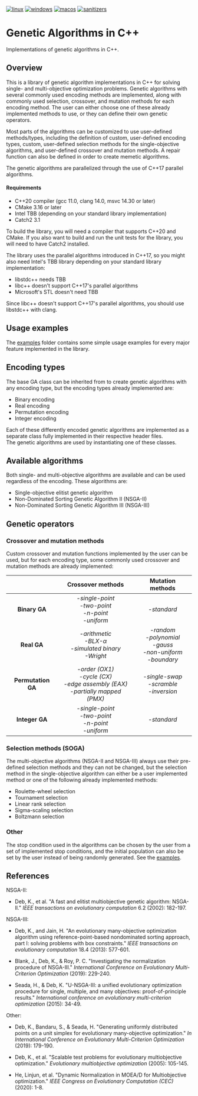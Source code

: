 [![linux](https://github.com/KRM7/genetic-algorithms/actions/workflows/linux.yml/badge.svg?branch=dev)](https://github.com/KRM7/genetic-algorithms/actions/workflows/linux.yml)
[![windows](https://github.com/KRM7/genetic-algorithms/actions/workflows/windows.yml/badge.svg?branch=dev)](https://github.com/KRM7/genetic-algorithms/actions/workflows/windows.yml)
[![macos](https://github.com/KRM7/genetic-algorithms/actions/workflows/macos.yml/badge.svg?branch=dev)](https://github.com/KRM7/genetic-algorithms/actions/workflows/macos.yml)
[![sanitizers](https://github.com/KRM7/genetic-algorithms/actions/workflows/sanitizers.yml/badge.svg?branch=dev)](https://github.com/KRM7/genetic-algorithms/actions/workflows/sanitizers.yml)


# Genetic Algorithms in C++ 

<p> Implementations of genetic algorithms in C++. </p>

## Overview

<p>
This is a library of genetic algorithm implementations in C++ for solving single-
and multi-objective optimization problems.
Genetic algorithms with several commonly used
encoding methods are implemented, along with commonly used selection, crossover, and mutation
methods for each encoding method. The user can either choose one of these already implemented 
methods to use, or they can define their own genetic operators.
</p>

<p> 
Most parts of the algorithms can be customized to use user-defined methods/types,
including the definition of custom, user-defined encoding types,
custom, user-defined selection methods for the single-objective algorithms,
and user-defined crossover and mutation methods.
A repair function can also be defined in order to create memetic algorithms.
</p>

<p>
The genetic algorithms are parallelized through the use of C++17 parallel algorithms.
</p>

#### Requirements

- C++20 compiler (gcc 11.0, clang 14.0, msvc 14.30 or later)
- CMake 3.16 or later
- Intel TBB (depending on your standard library implementation)
- Catch2 3.1

<p>
To build the library, you will need a compiler that supports C++20 and CMake.  
If you also want to build and run the unit tests for the library, you will need to have
Catch2 installed.
</p>

<p>
The library uses the parallel algorithms introduced in C++17, so you might also need
Intel's TBB library depending on your standard library implementation:
</p>

- libstdc++ needs TBB
- libc++ doesn't support C++17's parallel algorithms
- Microsoft's STL doesn't need TBB

Since libc++ doesn't support C\++17's parallel algorithms, you should use libstdc++ with clang.


## Usage examples

The [examples](/examples) folder contains some simple usage examples for 
every major feature implemented in the library.

## Encoding types

<p>
The base GA class can be inherited from to create genetic algorithms with any encoding type,
but the encoding types already implemented are:
</p>

* Binary encoding
* Real encoding
* Permutation encoding
* Integer encoding

<p>
Each of these differently encoded genetic algorithms are implemented as a separate class
fully implemented in their respective header files. <br/>
The genetic algorithms are used by instantiating one of these classes.
<p/>


## Available algorithms
Both single- and multi-objective algorithms are available and can be used regardless
of the encoding. These algorithms are:
* Single-objective elitist genetic algorithm
* Non-Dominated Sorting Genetic Algorithm II (NSGA-II)
* Non-Dominated Sorting Genetic Algorithm III (NSGA-III)


## Genetic operators

### Crossover and mutation methods
Custom crossover and mutation functions implemented by the user can be used, but
for each encoding type, some commonly used crossover and mutation methods are already implemented:

|                    | Crossover methods | Mutation methods |
|:------------------:|:-----------------:|:----------------:|
| **Binary GA**      |*-single-point*<br/>*-two-point*<br/>*-n-point*<br/>*-uniform*    |*-standard*|
| **Real GA**        |*-arithmetic*<br/>*-BLX-α*<br/>*-simulated binary*<br/>*-Wright*  |*-random*<br/>*-polynomial*<br/>*-gauss*<br/>*-non-uniform*<br/>*-boundary*|
| **Permutation GA** |*-order (OX1)*<br/>*-cycle (CX)*<br/>*-edge assembly (EAX)*<br/>*-partially mapped (PMX)* |*-single-swap*<br/>*-scramble*<br/>*-inversion*|
| **Integer GA**     |*-single-point*<br/>*-two-point*<br/>*-n-point*<br/>*-uniform*    |*-standard*|


### Selection methods (SOGA)
<p>
The multi-objective algorithms (NSGA-II and NSGA-III) always use their pre-defined
selection methods and they can not be changed, 
but the selection method in the single-objective algorithm can either be a user implemented method
or one of the following already implemented methods:
</p>

 * Roulette-wheel selection
 * Tournament selection
 * Linear rank selection
 * Sigma-scaling selection
 * Boltzmann selection

### Other

The stop condition used in the algorithms can be chosen by the user from a set of implemented
stop conditions, and the initial population can also be set by the user instead of being
randomly generated. See the [examples](/examples).


## References
<p>NSGA-II:</p>

* Deb, K., et al. "A fast and elitist multiobjective genetic algorithm: NSGA-II." 
*IEEE transactions on evolutionary computation* 6.2 (2002): 182-197.

<p>NSGA-III:</p>

* Deb, K., and Jain, H. "An evolutionary many-objective optimization algorithm using reference-point-based nondominated sorting approach, part I: solving problems with box constraints." 
*IEEE transactions on evolutionary computation* 18.4 (2013): 577-601.

* Blank, J., Deb, K., & Roy, P. C. "Investigating the normalization procedure of NSGA-III."
*International Conference on Evolutionary Multi-Criterion Optimization* (2019): 229-240.

* Seada, H., & Deb, K. "U-NSGA-III: a unified evolutionary optimization procedure for single, multiple, and many objectives: proof-of-principle results."
*International conference on evolutionary multi-criterion optimization* (2015): 34-49.

<p>Other:</p>

* Deb, K., Bandaru, S., & Seada, H. "Generating uniformly distributed points on a unit simplex for evolutionary many-objective optimization."
*In International Conference on Evolutionary Multi-Criterion Optimization* (2019): 179-190.

* Deb, K., et al. "Scalable test problems for evolutionary multiobjective optimization."
*Evolutionary multiobjective optimization* (2005): 105-145.

* He, Linjun, et al. "Dynamic Normalization in MOEA/D for Multiobjective optimization." 
*IEEE Congress on Evolutionary Computation (CEC)* (2020): 1-8.
